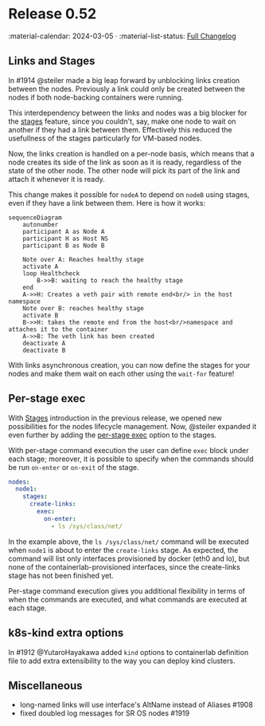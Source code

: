 # Release 0.52

:material-calendar: 2024-03-05 · :material-list-status: [Full Changelog](https://github.com/srl-labs/containerlab/releases)

## Links and Stages

In #1914 @steiler made a big leap forward by unblocking links creation between the nodes. Previously a link could only be created between the nodes if both node-backing containers were running.

This interdependency between the links and nodes was a big blocker for the [stages](../manual/nodes.md#stages) feature, since you couldn't, say, make one node to wait on another if they had a link between them. Effectively this reduced the usefullness of the stages particularly for VM-based nodes.

Now, the links creation is handled on a per-node basis, which means that a node creates its side of the link as soon as it is ready, regardless of the state of the other node. The other node will pick its part of the link and attach it whenever it is ready.

This change makes it possible for `nodeA` to depend on `nodeB` using stages, even if they have a link between them. Here is how it works:

```mermaid
sequenceDiagram
    autonumber
    participant A as Node A
    participant H as Host NS
    participant B as Node B

    Note over A: Reaches healthy stage
    activate A
    loop Healthcheck
        B->>B: waiting to reach the healthy stage
    end
    A->>H: Creates a veth pair with remote end<br/> in the host namespace
    Note over B: reaches healthy stage
    activate B
    B->>H: takes the remote end from the host<br/>namespace and attaches it to the container
    A->>B: The veth link has been created
    deactivate A
    deactivate B
```

With links asynchronous creation, you can now define the stages for your nodes and make them wait on each other using the `wait-for` feature!

## Per-stage exec

With [Stages](../manual/nodes.md#stages) introduction in the previous release, we opened new possibilities for the nodes lifecycle management. Now, @steiler expanded it even further by adding the [per-stage exec](../manual/nodes.md#per-stage-command-execution) option to the stages.

With per-stage command execution the user can define `exec` block under each stage; moreover, it is possible to specify when the commands should be run `on-enter` or `on-exit` of the stage.

```yaml
nodes:
  node1:
    stages:
      create-links:
        exec:
          on-enter:
            - ls /sys/class/net/
```

In the example above, the `ls /sys/class/net/` command will be executed when `node1` is about to enter the `create-links` stage. As expected, the command will list only interfaces provisioned by docker (eth0 and lo), but none of the containerlab-provisioned interfaces, since the create-links stage has not been finished yet.

Per-stage command execution gives you additional flexibility in terms of when the commands are executed, and what commands are executed at each stage.

## k8s-kind extra options

In #1912 @YutaroHayakawa added `kind` options to containerlab definition file to add extra extensibility to the way you can deploy kind clusters.

## Miscellaneous

* long-named links will use interface's AltName instead of Aliases #1908
* fixed doubled log messages for SR OS nodes #1919
